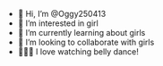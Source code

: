 - 👋 Hi, I’m @Oggy250413
- 👀 I’m interested in girl
- 🌱 I’m currently learning about girls
- 💞️ I’m looking to collaborate with girls
- 💞️💞️💞️ I love watching belly dance!
